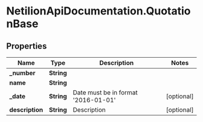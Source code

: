 # NetilionApiDocumentation.QuotationBase

## Properties
Name | Type | Description | Notes
------------ | ------------- | ------------- | -------------
**_number** | **String** |  | 
**name** | **String** |  | 
**_date** | **String** | Date must be in format &#x27;2016-01-01&#x27; | [optional] 
**description** | **String** | Description | [optional] 

